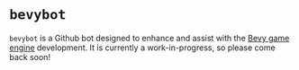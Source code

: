 # `bevybot`

`bevybot` is a Github bot designed to enhance and assist with the [Bevy game engine](https://bevyengine.org) development. It is currently a work-in-progress, so please come back soon!
